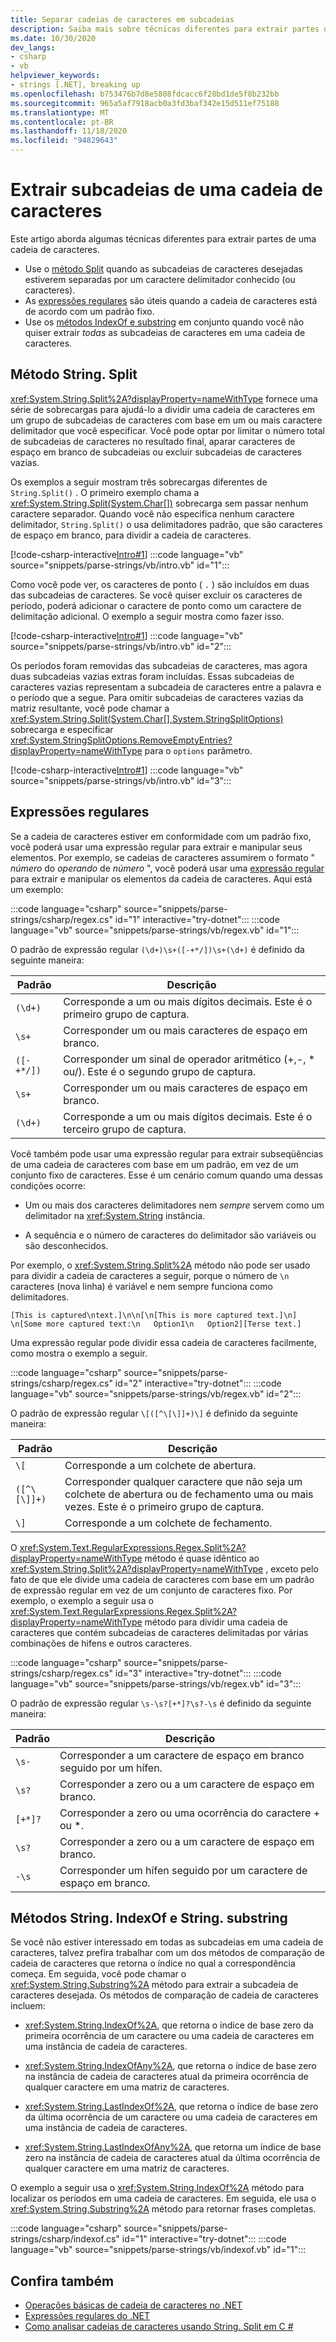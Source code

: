 ```yaml
---
title: Separar cadeias de caracteres em subcadeias
description: Saiba mais sobre técnicas diferentes para extrair partes de uma cadeia de caracteres, incluindo String. Split, expressões regulares e String. substring.
ms.date: 10/30/2020
dev_langs:
- csharp
- vb
helpviewer_keywords:
- strings [.NET], breaking up
ms.openlocfilehash: b753476b7d8e5808fdcacc6f28bd1de5f8b232bb
ms.sourcegitcommit: 965a5af7918acb0a3fd3baf342e15d511ef75188
ms.translationtype: MT
ms.contentlocale: pt-BR
ms.lasthandoff: 11/18/2020
ms.locfileid: "94829643"
---
```

# <a name="extract-substrings-from-a-string"></a>Extrair subcadeias de uma cadeia de caracteres

Este artigo aborda algumas técnicas diferentes para extrair partes de uma cadeia de caracteres.

- Use o [método Split](#stringsplit-method) quando as subcadeias de caracteres desejadas estiverem separadas por um caractere delimitador conhecido (ou caracteres).
- As [expressões regulares](#regular-expressions) são úteis quando a cadeia de caracteres está de acordo com um padrão fixo.
- Use os [métodos IndexOf e substring](#stringindexof-and-stringsubstring-methods) em conjunto quando você não quiser extrair *todas* as subcadeias de caracteres em uma cadeia de caracteres.

## <a name="stringsplit-method"></a>Método String. Split

<xref:System.String.Split%2A?displayProperty=nameWithType> fornece uma série de sobrecargas para ajudá-lo a dividir uma cadeia de caracteres em um grupo de subcadeias de caracteres com base em um ou mais caractere delimitador que você especificar. Você pode optar por limitar o número total de subcadeias de caracteres no resultado final, aparar caracteres de espaço em branco de subcadeias ou excluir subcadeias de caracteres vazias.

Os exemplos a seguir mostram três sobrecargas diferentes de `String.Split()` . O primeiro exemplo chama a <xref:System.String.Split(System.Char[])> sobrecarga sem passar nenhum caractere separador. Quando você não especifica nenhum caractere delimitador, `String.Split()` o usa delimitadores padrão, que são caracteres de espaço em branco, para dividir a cadeia de caracteres.

[!code-csharp-interactive[Intro#1](snippets/parse-strings/csharp/intro.cs#1)]
:::code language="vb" source="snippets/parse-strings/vb/intro.vb" id="1":::

Como você pode ver, os caracteres de ponto ( `.` ) são incluídos em duas das subcadeias de caracteres. Se você quiser excluir os caracteres de período, poderá adicionar o caractere de ponto como um caractere de delimitação adicional. O exemplo a seguir mostra como fazer isso.

[!code-csharp-interactive[Intro#1](snippets/parse-strings/csharp/intro.cs#2)]
:::code language="vb" source="snippets/parse-strings/vb/intro.vb" id="2":::

Os períodos foram removidas das subcadeias de caracteres, mas agora duas subcadeias vazias extras foram incluídas. Essas subcadeias de caracteres vazias representam a subcadeia de caracteres entre a palavra e o período que a segue. Para omitir subcadeias de caracteres vazias da matriz resultante, você pode chamar a <xref:System.String.Split(System.Char[],System.StringSplitOptions)> sobrecarga e especificar <xref:System.StringSplitOptions.RemoveEmptyEntries?displayProperty=nameWithType> para o `options` parâmetro.

[!code-csharp-interactive[Intro#1](snippets/parse-strings/csharp/intro.cs#3)]
:::code language="vb" source="snippets/parse-strings/vb/intro.vb" id="3":::

## <a name="regular-expressions"></a>Expressões regulares

Se a cadeia de caracteres estiver em conformidade com um padrão fixo, você poderá usar uma expressão regular para extrair e manipular seus elementos. Por exemplo, se cadeias de caracteres assumirem o formato " *número* do *operando* de *número* ", você poderá usar uma [expressão regular](regular-expressions.md) para extrair e manipular os elementos da cadeia de caracteres. Aqui está um exemplo:

:::code language="csharp" source="snippets/parse-strings/csharp/regex.cs" id="1" interactive="try-dotnet":::
:::code language="vb" source="snippets/parse-strings/vb/regex.vb" id="1":::

O padrão de expressão regular `(\d+)\s+([-+*/])\s+(\d+)` é definido da seguinte maneira:

|Padrão|Descrição|
|-------------|-----------------|
|`(\d+)`|Corresponde a um ou mais dígitos decimais. Este é o primeiro grupo de captura.|
|`\s+`|Corresponder um ou mais caracteres de espaço em branco.|
|`([-+*/])`|Corresponder um sinal de operador aritmético (+,-, * ou/). Este é o segundo grupo de captura.|
|`\s+`|Corresponder um ou mais caracteres de espaço em branco.|
|`(\d+)`|Corresponde a um ou mais dígitos decimais. Este é o terceiro grupo de captura.|

Você também pode usar uma expressão regular para extrair subseqüências de uma cadeia de caracteres com base em um padrão, em vez de um conjunto fixo de caracteres. Esse é um cenário comum quando uma dessas condições ocorre:

- Um ou mais dos caracteres delimitadores nem *sempre* servem como um delimitador na <xref:System.String> instância.

- A sequência e o número de caracteres do delimitador são variáveis ou são desconhecidos.

Por exemplo, o <xref:System.String.Split%2A> método não pode ser usado para dividir a cadeia de caracteres a seguir, porque o número de `\n` caracteres (nova linha) é variável e nem sempre funciona como delimitadores.

```text
[This is captured\ntext.]\n\n[\n[This is more captured text.]\n]
\n[Some more captured text:\n   Option1\n   Option2][Terse text.]
```

Uma expressão regular pode dividir essa cadeia de caracteres facilmente, como mostra o exemplo a seguir.

:::code language="csharp" source="snippets/parse-strings/csharp/regex.cs" id="2" interactive="try-dotnet":::
:::code language="vb" source="snippets/parse-strings/vb/regex.vb" id="2":::

O padrão de expressão regular `\[([^\[\]]+)\]` é definido da seguinte maneira:

|Padrão|Descrição|
|-------------|-----------------|
|`\[`|Corresponde a um colchete de abertura.|
|`([^\[\]]+)`|Corresponder qualquer caractere que não seja um colchete de abertura ou de fechamento uma ou mais vezes. Este é o primeiro grupo de captura.|
|`\]`|Corresponde a um colchete de fechamento.|

O <xref:System.Text.RegularExpressions.Regex.Split%2A?displayProperty=nameWithType> método é quase idêntico ao <xref:System.String.Split%2A?displayProperty=nameWithType> , exceto pelo fato de que ele divide uma cadeia de caracteres com base em um padrão de expressão regular em vez de um conjunto de caracteres fixo. Por exemplo, o exemplo a seguir usa o <xref:System.Text.RegularExpressions.Regex.Split%2A?displayProperty=nameWithType> método para dividir uma cadeia de caracteres que contém subcadeias de caracteres delimitadas por várias combinações de hifens e outros caracteres.

:::code language="csharp" source="snippets/parse-strings/csharp/regex.cs" id="3" interactive="try-dotnet":::
:::code language="vb" source="snippets/parse-strings/vb/regex.vb" id="3":::

O padrão de expressão regular `\s-\s?[+*]?\s?-\s` é definido da seguinte maneira:

|Padrão|Descrição|
|-------------|-----------------|
|`\s-`|Corresponder a um caractere de espaço em branco seguido por um hífen.|
|`\s?`|Corresponder a zero ou a um caractere de espaço em branco.|
|`[+*]?`|Corresponder a zero ou uma ocorrência do caractere + ou *.|
|`\s?`|Corresponder a zero ou a um caractere de espaço em branco.|
|`-\s`|Corresponder um hífen seguido por um caractere de espaço em branco.|

## <a name="stringindexof-and-stringsubstring-methods"></a>Métodos String. IndexOf e String. substring

Se você não estiver interessado em todas as subcadeias em uma cadeia de caracteres, talvez prefira trabalhar com um dos métodos de comparação de cadeia de caracteres que retorna o índice no qual a correspondência começa. Em seguida, você pode chamar o <xref:System.String.Substring%2A> método para extrair a subcadeia de caracteres desejada. Os métodos de comparação de cadeia de caracteres incluem:

- <xref:System.String.IndexOf%2A>, que retorna o índice de base zero da primeira ocorrência de um caractere ou uma cadeia de caracteres em uma instância de cadeia de caracteres.

- <xref:System.String.IndexOfAny%2A>, que retorna o índice de base zero na instância de cadeia de caracteres atual da primeira ocorrência de qualquer caractere em uma matriz de caracteres.

- <xref:System.String.LastIndexOf%2A>, que retorna o índice de base zero da última ocorrência de um caractere ou uma cadeia de caracteres em uma instância de cadeia de caracteres.

- <xref:System.String.LastIndexOfAny%2A>, que retorna um índice de base zero na instância de cadeia de caracteres atual da última ocorrência de qualquer caractere em uma matriz de caracteres.

O exemplo a seguir usa o <xref:System.String.IndexOf%2A> método para localizar os períodos em uma cadeia de caracteres. Em seguida, ele usa o <xref:System.String.Substring%2A> método para retornar frases completas.

:::code language="csharp" source="snippets/parse-strings/csharp/indexof.cs" id="1" interactive="try-dotnet":::
:::code language="vb" source="snippets/parse-strings/vb/indexof.vb" id="1":::

## <a name="see-also"></a>Confira também

- [Operações básicas de cadeia de caracteres no .NET](basic-string-operations.md)
- [Expressões regulares do .NET](regular-expressions.md)
- [Como analisar cadeias de caracteres usando String. Split em C #](../../csharp/how-to/parse-strings-using-split.md)
